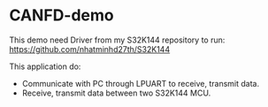 # CANFD-demo

This demo need Driver from my S32K144 repository to run:
https://github.com/nhatminhd27th/S32K144

This application do:
- Communicate with PC through LPUART to receive, transmit data.
- Receive, transmit data between two S32K144 MCU.